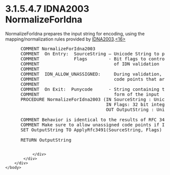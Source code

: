 <html dir="LTR" xmlns:mshelp="http://msdn.microsoft.com/mshelp" xmlns:ddue="http://ddue.schemas.microsoft.com/authoring/2003/5" xmlns:xlink="http://www.w3.org/1999/xlink" xmlns:tool="http://www.microsoft.com/tooltip">
    <head>
        <meta http-equiv="Content-Type" content="text/html; CHARSET=utf-8"></meta>
        <meta name="save" content="history"></meta>
        <title>3.1.5.4.7 IDNA2003 NormalizeForIdna</title>
        <xml>
            <mshelp:toctitle title="3.1.5.4.7 IDNA2003 NormalizeForIdna"></mshelp:toctitle>
            <mshelp:rltitle title="[MS-UCODEREF]: IDNA2003 NormalizeForIdna"></mshelp:rltitle>
            <mshelp:keyword index="A" term="16ed39af-8ea7-4dc2-8d0f-7dff7535d681"></mshelp:keyword>
            <mshelp:attr name="DCSext.ContentType" value="open specification"></mshelp:attr>
            <mshelp:attr name="AssetID" value="16ed39af-8ea7-4dc2-8d0f-7dff7535d681"></mshelp:attr>
            <mshelp:attr name="TopicType" value="kbRef"></mshelp:attr>
            <mshelp:attr name="DCSext.Title" value="[MS-UCODEREF]: IDNA2003 NormalizeForIdna" />
        </xml>
    </head>
    <body>
        <div id="header">
            <h1 class="heading">3.1.5.4.7 IDNA2003 NormalizeForIdna</h1>
        </div>
        <div id="mainSection">
            <div id="mainBody">
                <div id="allHistory" class="saveHistory"></div>
                <div id="sectionSection0" class="section" name="collapseableSection">
                    

<p>NormalizeForIdna prepares the input string for encoding,
using the mapping/normalization rules provided by <a href="484e8ed3-152b-4300-9527-7efade6d6491.md#gt_317d6274-96a4-4e70-bb5b-f48bcc5c13a2">IDNA2003</a>.<a id="Appendix_A_Target_16"></a><a href="a6d86942-eaf6-44c6-8afd-1603b3f4f0aa.md#Appendix_A_16" aria-label="Product behavior note 16">&lt;16&gt;</a></p>

<dl>
<dd>
<div><pre> COMMENT NormalizeForIdna2003
 COMMENT  On Entry:  SourceString – Unicode String to prepare for IDNA
 COMMENT             Flags        - Bit flags to control behavior
 COMMENT                            of IDN validation
 COMMENT
 COMMENT  IDN_ALLOW_UNASSIGNED:     During validation, allow unicode
 COMMENT                            code points that are not assigned.   
 COMMENT
 COMMENT  On Exit:  Punycode      - String containing the Punycode ASCII range
 COMMENT                            form of the input
 PROCEDURE NormalizeForIdna2003 (IN SourceString : Unicode String,
                                 IN Flags: 32 bit integer,
                                 OUT OutputString : Unicode String)
  
 COMMENT Behavior is identical to the results of RFC 3491 (http://tools.ietf.org/html/rfc3491 )
 COMMENT Make sure to allow unassigned code points if IDN_ALLOW_UNASSIGNED bit is set in Flags
 SET OutputString TO ApplyRfc3491(SourceString, Flags)
  
 RETURN OutputString
  
</pre></div>
</dd></dl>


                </div>
            </div>
        </div>
    </body>
</html>